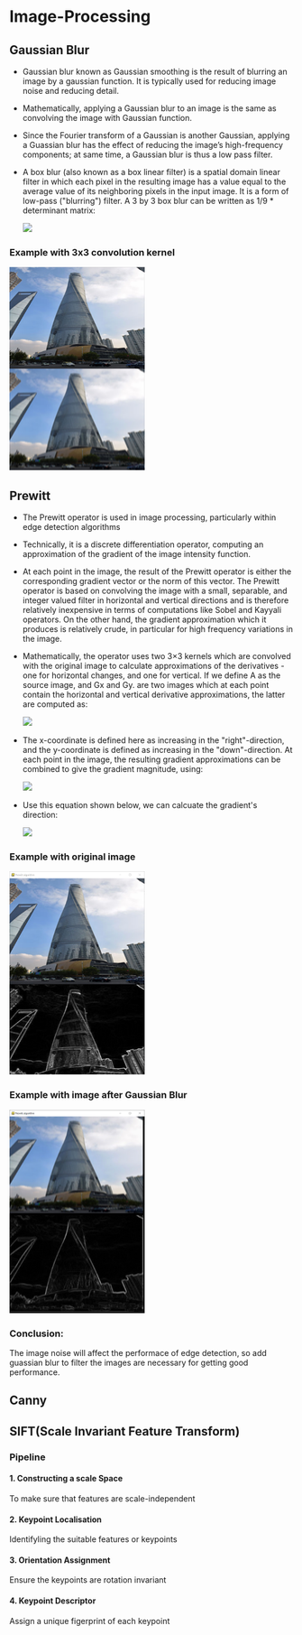 # Image-Processing
## Gaussian Blur
- Gaussian blur known as Gaussian smoothing is the result of blurring an image by a gaussian function. It is typically used for reducing image  noise and reducing detail. 
- Mathematically, applying a Gaussian blur to an image is the same as convolving the image with Gaussian function.
- Since the Fourier transform of a Gaussian is another Gaussian, applying a Guassian blur has the effect of reducing the image’s high-frequency components; at same time, a Gaussian blur is thus a low pass filter.  
- A box blur (also known as a box linear filter) is a spatial domain linear filter in which each pixel in the resulting image has a value equal to the average value of its neighboring pixels in the input image. It is a form of low-pass ("blurring") filter. A 3 by 3 box blur can be written as 1/9 * determinant matrix:

  ![](https://github.com/yoyoberenguer/Gaussian-Blur/blob/master/boxblur.png)
### Example with 3x3 convolution kernel
  <img src = "https://github.com/garychian/Image-Processing/blob/master/Gaussian%20Blur/example%20with%20Gaussian%20blur.png" width = 240 height = 360>
  
## Prewitt
- The Prewitt operator is used in image processing, particularly within edge detection algorithms
- Technically, it is a discrete differentiation operator, computing an approximation of the gradient of the image intensity function.
- At each point in the image, the result of the Prewitt operator is either the corresponding gradient vector or the norm of this vector. The Prewitt operator is based on convolving the image with a small, separable, and integer valued filter in horizontal and vertical directions and is therefore relatively inexpensive in terms of computations like Sobel and Kayyali operators. On the other hand, the gradient approximation which it produces is relatively crude, in particular for high frequency variations in the image. 
- Mathematically, the operator uses two 3×3 kernels which are convolved with the original image to calculate approximations of the derivatives - one for horizontal changes, and one for vertical. If we define A as the source image, and Gx and Gy. are two images which at each point contain the horizontal and vertical derivative approximations, the latter are computed as:
  
  <img src = "https://github.com/yoyoberenguer/Sobel-Feldman/blob/master/Assets/Graphics/Prewitt1.png">
- The x-coordinate is defined here as increasing in the "right"-direction, and the y-coordinate is defined as increasing in the "down"-direction. At each point in the image, the resulting gradient approximations can be combined to give the gradient magnitude, using:

  <img src = "https://github.com/yoyoberenguer/Sobel-Feldman/blob/master/Assets/Graphics/Prewitt2.png">
- Use this equation shown below, we can calcuate the gradient's direction:

  <img src = "https://github.com/yoyoberenguer/Sobel-Feldman/blob/master/Assets/Graphics/Prewitt3.png">
### Example with original image

  <img src = "https://github.com/garychian/Image-Processing/blob/master/Prewitt/prewitt%20with%20original%20image.png" width = 240 height = 360>

### Example with image after Gaussian Blur

  <img src = "https://github.com/garychian/Image-Processing/blob/master/Prewitt/prewitt%20with%20GB%20image.png" width = 240 height = 360>
  
### Conclusion:
The image noise will affect the performace of edge detection, so add guassian blur to filter the images are necessary for getting good performance. 


## Canny

## SIFT(Scale Invariant Feature Transform)
### Pipeline
#### 1. Constructing a scale Space
To make sure that features are scale-independent

#### 2. Keypoint Localisation
Identifyling the suitable features or keypoints

#### 3. Orientation Assignment
Ensure the keypoints are rotation invariant

#### 4. Keypoint Descriptor
Assign a unique figerprint of each keypoint


